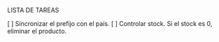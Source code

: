 LISTA DE TAREAS

[ ] Sincronizar el prefijo con el país.
[ ] Controlar stock. Si el stock es 0, eliminar el producto.
